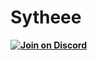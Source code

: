 # Sytheee

**[![Join on Discord](https://discordapp.com/api/guilds/1155912047897350204/widget.png?style=shield)]([https://discord.gg/d25jDqc4m4])**
